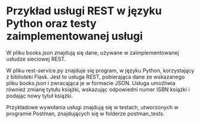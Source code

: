 # Przykład usługi REST w języku Python oraz testy zaimplementowanej usługi

W pliku books.json znajdują się dane, używane w zaimplementowanej usłudze sieciowej REST.

W pliku rest-service.py znajduje się program, w języku Python, korzystający z biblioteki Flask. Jest to usługa REST, pobierająca dane ze wskazanego pliku books.json i zwracająca je w formacie JSON. Usługa umożliwia również zmianę tytułu książki, wskazując odpowiedni numer ISBN książki i podając nowy tytuł książki.

Przykładowe wywołania usługi znajdują się w testach, utworzonych w programie Postman, znajdujących się w folderze postman_tests.
